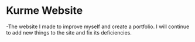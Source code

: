 # Kurme Website 

-The website I made to improve myself and create a portfolio. I will continue to add new things to the site and fix its deficiencies.